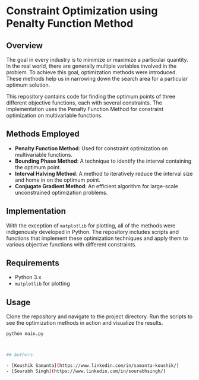 
# Constraint Optimization using Penalty Function Method

## Overview

The goal in every industry is to minimize or maximize a particular quantity. In the real world, there are generally multiple variables involved in the problem. To achieve this goal, optimization methods were introduced. These methods help us in narrowing down the search area for a particular optimum solution.

This repository contains code for finding the optimum points of three different objective functions, each with several constraints. The implementation uses the Penalty Function Method for constraint optimization on multivariable functions.

## Methods Employed

- **Penalty Function Method**: Used for constraint optimization on multivariable functions.
- **Bounding Phase Method**: A technique to identify the interval containing the optimum point.
- **Interval Halving Method**: A method to iteratively reduce the interval size and home in on the optimum point.
- **Conjugate Gradient Method**: An efficient algorithm for large-scale unconstrained optimization problems.

## Implementation

With the exception of `matplotlib` for plotting, all of the methods were indigenously developed in Python. The repository includes scripts and functions that implement these optimization techniques and apply them to various objective functions with different constraints.

## Requirements

- Python 3.x
- `matplotlib` for plotting

## Usage

Clone the repository and navigate to the project directory. Run the scripts to see the optimization methods in action and visualize the results.

```bash
python main.py



## Authors

- [Koushik Samanta](https://www.linkedin.com/in/samanta-koushik/)
- [Sourabh Singh](https://www.linkedin.com/in/sourabhsingh/)
